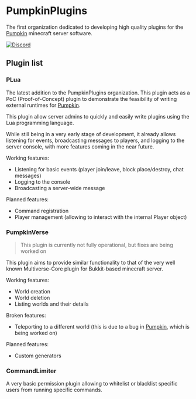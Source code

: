 # PumpkinPlugins
The first organization dedicated to developing high quality plugins for the [Pumpkin](https://github.com/Pumpkin-MC/Pumpkin) minecraft server software.

[![Discord](https://img.shields.io/discord/1380863905932251228)](https://discord.gg/JMwGrM6c)

## Plugin list
### PLua
The latest addition to the PumpkinPlugins organization. This plugin acts as a PoC (Proof-of-Concept) plugin to demonstrate the feasibility of writing external runtimes for [Pumpkin](https://github.com/Pumpkin-MC/Pumpkin).

This plugin allow server admins to quickly and easily write plugins using the Lua programming language.

While still being in a very early stage of development, it already allows listening for events, broadcasting messages to players, and logging to the server console, with more features coming in the near future.

Working features:
- Listening for basic events (player join/leave, block place/destroy, chat messages)
- Logging to the console
- Broadcasting a server-wide message

Planned features:
- Command registration
- Player management (allowing to interact with the internal Player object)

### PumpkinVerse
> This plugin is currently not fully operational, but fixes are being worked on

This plugin aims to provide similar functionality to that of the very well known Multiverse-Core plugin for Bukkit-based minecraft server.

Working features:
- World creation
- World deletion
- Listing worlds and their details

Broken features:
- Teleporting to a different world (this is due to a bug in [Pumpkin](https://github.com?pumpkin-MC/Pumpkin), which is being worked on)

Planned features:
- Custom generators

### CommandLimiter
A very basic permission plugin allowing to whitelist or blacklist specific users from running specific commands.
